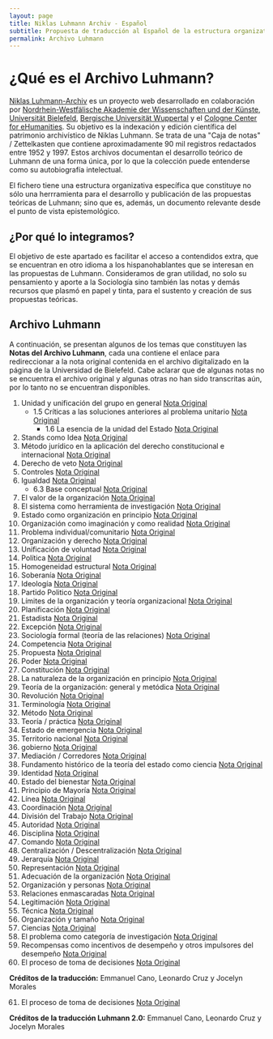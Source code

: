 ```yaml
---
layout: page
title: Niklas Luhmann Archiv - Español
subtitle: Propuesta de traducción al Español de la estructura organizativa de los Archivos de Niklas Luhmann
permalink: Archivo Luhmann
---
```


<div style="clear: both;"></div>

# ¿Qué es el Archivo Luhmann?

[Niklas Luhmann-Archiv](https://niklas-luhmann-archiv.de/) es un proyecto web desarrollado en colaboración por [Nordrhein-Westfälische Akademie der Wissenschaften und der Künste](https://www.awk.nrw/), [Universität Bielefeld](https://www.uni-bielefeld.de/fakultaeten/soziologie/index.xml), [Bergische Universität Wuppertal](https://www.geschichte.uni-wuppertal.de/de/lehrgebiete/digital-humanities/) y el [Cologne Center for eHumanities](https://cceh.uni-koeln.de/). Su objetivo es la indexación y edición científica del patrimonio archivístico de Niklas Luhmann. Se trata de una "Caja de notas" / Zettelkasten<!--Palabra que en alemán significa «caja de notas», se refiere al flujo de trabajo seguido por el sociólogo alemán Niklas Luhmann para organizar sus notas en dos archivos: archivo de referencias y archivo de ideas.--> que contiene aproximadamente 90 mil registros redactados entre 1952 y 1997. Estos archivos documentan el desarrollo teórico de Luhmann de una forma única, por lo que la colección puede entenderse como su autobiografía intelectual.

El fichero tiene una estructura organizativa específica que constituye no sólo una herrramienta para el desarrollo y publicación de las propuestas teóricas de Luhmann; sino que es, además, un documento relevante desde el punto de vista epistemológico. 


## ¿Por qué lo integramos?
El objetivo de este apartado es facilitar el acceso a contendidos extra, que se encuentran en otro idioma a los hispanohablantes que se interesan en las propuestas de Luhmann. Consideramos de gran utilidad, no solo su pensamiento y aporte a la Sociología sino también las notas y demás recursos que plasmó en papel y tinta, para el sustento y creación de sus propuestas teóricas.


## Archivo Luhmann 
A continuación, se presentan algunos de los temas que constituyen las **Notas del Archivo Luhmann**, cada una contiene el enlace para redireccionar a la nota original contenida en el archivo digitalizado en la página de la Universidad de Bielefeld. Cabe aclarar que de algunas notas no se encuentra el archivo original y algunas otras no han sido transcritas aún, por lo tanto no se encuentran disponibles.

1. Unidad y unificación del grupo en general [Nota Original](https://niklas-luhmann-archiv.de/bestand/zettelkasten/zettel/ZK_1_NB_1_1_V)
   * 1.5 Críticas a las soluciones anteriores al problema unitario [Nota Original](https://niklas-luhmann-archiv.de/bestand/zettelkasten/zettel/ZK_1_NB_1-5_V)
      * 1.6 La esencia de la unidad del Estado [Nota Original](https://niklas-luhmann-archiv.de/bestand/zettelkasten/zettel/ZK_1_NB_1-6_V)
2. Stands como Idea [Nota Original](https://niklas-luhmann-archiv.de/bestand/zettelkasten/zettel/ZK_1_NB_2_V)
3. Método jurídico en la aplicación del derecho constitucional e internacional [Nota Original](https://niklas-luhmann-archiv.de/bestand/zettelkasten/zettel/ZK_1_NB_3_V)
4. Derecho de veto [Nota Original](https://niklas-luhmann-archiv.de/bestand/zettelkasten/zettel/ZK_1_NB_4_V)
5. Controles [Nota Original](https://niklas-luhmann-archiv.de/bestand/zettelkasten/zettel/ZK_1_NB_5_1_V)
6. Igualdad [Nota Original](https://niklas-luhmann-archiv.de/bestand/zettelkasten/zettel/ZK_1_NB_6_V)
   * 6.3 Base conceptual [Nota Original](https://niklas-luhmann-archiv.de/bestand/zettelkasten/zettel/ZK_1_NB_6-3_V)
7. El valor de la organización [Nota Original](https://niklas-luhmann-archiv.de/bestand/zettelkasten/zettel/ZK_1_NB_7_1_V)
8. El sistema como herramienta de investigación [Nota Original](https://niklas-luhmann-archiv.de/bestand/zettelkasten/zettel/ZK_1_NB_8_1_V)
9. Estado como organización en principio [Nota Original](https://niklas-luhmann-archiv.de/bestand/zettelkasten/zettel/ZK_1_NB_9_V)
10. Organización como imaginación y como realidad [Nota Original](https://niklas-luhmann-archiv.de/bestand/zettelkasten/zettel/ZK_1_NB_10_V)
11. Problema individual/comunitario [Nota Original](https://niklas-luhmann-archiv.de/bestand/zettelkasten/zettel/ZK_1_NB_11_V)
12. Organización y derecho [Nota Original](https://niklas-luhmann-archiv.de/bestand/zettelkasten/zettel/ZK_1_NB_12_1_V)
13. Unificación de voluntad [Nota Original](https://niklas-luhmann-archiv.de/bestand/zettelkasten/zettel/ZK_1_NB_13_1_V)
14. Política [Nota Original](https://niklas-luhmann-archiv.de/bestand/zettelkasten/zettel/ZK_1_NB_14_1_V)
15. Homogeneidad estructural [Nota Original](https://niklas-luhmann-archiv.de/bestand/zettelkasten/zettel/ZK_1_NB_15_V)
16. Soberanía [Nota Original](https://niklas-luhmann-archiv.de/bestand/zettelkasten/zettel/ZK_1_NB_16_V)
17. Ideología [Nota Original](https://niklas-luhmann-archiv.de/bestand/zettelkasten/zettel/ZK_1_NB_17_2_V)
18. Partido Politico [Nota Original](https://niklas-luhmann-archiv.de/bestand/zettelkasten/zettel/ZK_1_NB_18_V)
19. Límites de la organización y teoría organizacional [Nota Original](https://niklas-luhmann-archiv.de/bestand/zettelkasten/zettel/ZK_1_NB_19_V)
20. Planificación [Nota Original](https://niklas-luhmann-archiv.de/bestand/zettelkasten/zettel/ZK_1_NB_20_1_V)
21. Estadista [Nota Original](https://niklas-luhmann-archiv.de/bestand/zettelkasten/zettel/ZK_1_NB_21_1_V)
22. Excepción [Nota Original](https://niklas-luhmann-archiv.de/bestand/zettelkasten/zettel/ZK_1_NB_22_V)
23. Sociología formal (teoría de las relaciones) [Nota Original](https://niklas-luhmann-archiv.de/bestand/zettelkasten/zettel/ZK_1_NB_23_1_V)
24. Competencia [Nota Original](https://niklas-luhmann-archiv.de/bestand/zettelkasten/zettel/ZK_1_NB_24_1_V)
25. Propuesta [Nota Original](https://niklas-luhmann-archiv.de/bestand/zettelkasten/zettel/ZK_1_NB_25_V)
26. Poder [Nota Original](https://niklas-luhmann-archiv.de/bestand/zettelkasten/zettel/ZK_1_NB_26_1_V)
27. Constitución [Nota Original](https://niklas-luhmann-archiv.de/bestand/zettelkasten/zettel/ZK_1_NB_27_1_V)
28. La naturaleza de la organización en principio [Nota Original](https://niklas-luhmann-archiv.de/bestand/zettelkasten/zettel/ZK_1_NB_28_1_V)
29. Teoría de la organización: general y metódica [Nota Original](https://niklas-luhmann-archiv.de/bestand/zettelkasten/zettel/ZK_1_NB_29_V)
30. Revolución [Nota Original](https://niklas-luhmann-archiv.de/bestand/zettelkasten/zettel/ZK_1_NB_30_1_V)
31. Terminología [Nota Original](https://niklas-luhmann-archiv.de/bestand/zettelkasten/zettel/ZK_1_NB_31_V)
32. Método [Nota Original](https://niklas-luhmann-archiv.de/bestand/zettelkasten/zettel/ZK_1_NB_32_V)
33. Teoría / práctica [Nota Original](https://niklas-luhmann-archiv.de/bestand/zettelkasten/zettel/ZK_1_NB_33_V)
34. Estado de emergencia [Nota Original](https://niklas-luhmann-archiv.de/bestand/zettelkasten/zettel/ZK_1_NB_34_V)
35. Territorio nacional [Nota Original](https://niklas-luhmann-archiv.de/bestand/zettelkasten/zettel/ZK_1_NB_35_V)
36. gobierno [Nota Original](https://niklas-luhmann-archiv.de/bestand/zettelkasten/zettel/ZK_1_NB_36_1_V)
37. Mediación / Corredores [Nota Original](https://niklas-luhmann-archiv.de/bestand/zettelkasten/zettel/ZK_1_NB_37_1_V)
38. Fundamento histórico de la teoría del estado como ciencia [Nota Original](https://niklas-luhmann-archiv.de/bestand/zettelkasten/zettel/ZK_1_NB_38_V)
39. Identidad [Nota Original](https://niklas-luhmann-archiv.de/bestand/zettelkasten/zettel/ZK_1_NB_39_1_V)
40. Estado del bienestar [Nota Original](https://niklas-luhmann-archiv.de/bestand/zettelkasten/zettel/ZK_1_NB_40_1_V)
41. Principio de Mayoría [Nota Original](https://niklas-luhmann-archiv.de/bestand/zettelkasten/zettel/ZK_1_NB_41_V)
42. Línea [Nota Original](https://niklas-luhmann-archiv.de/bestand/zettelkasten/zettel/ZK_1_NB_42_1_V)
43. Coordinación [Nota Original](https://niklas-luhmann-archiv.de/bestand/zettelkasten/zettel/ZK_1_NB_43_1_V)
44. División del Trabajo [Nota Original](https://niklas-luhmann-archiv.de/bestand/zettelkasten/zettel/ZK_1_NB_44_1_V)
45. Autoridad [Nota Original](https://niklas-luhmann-archiv.de/bestand/zettelkasten/zettel/ZK_1_NB_45_1_V)
46. Disciplina [Nota Original](https://niklas-luhmann-archiv.de/bestand/zettelkasten/zettel/ZK_1_NB_46_1_V)
47. Comando [Nota Original](https://niklas-luhmann-archiv.de/bestand/zettelkasten/zettel/ZK_1_NB_47_V)
48. Centralización / Descentralización [Nota Original](https://niklas-luhmann-archiv.de/bestand/zettelkasten/zettel/ZK_1_NB_48_V)
49. Jerarquía [Nota Original](https://niklas-luhmann-archiv.de/bestand/zettelkasten/zettel/ZK_1_NB_49_V)
50. Representación [Nota Original](https://niklas-luhmann-archiv.de/bestand/zettelkasten/zettel/ZK_1_NB_50_V)
51. Adecuación de la organización [Nota Original](https://niklas-luhmann-archiv.de/bestand/zettelkasten/zettel/ZK_1_NB_51_V)
52. Organización y personas [Nota Original](https://niklas-luhmann-archiv.de/bestand/zettelkasten/zettel/ZK_1_NB_52_1_V)
53. Relaciones enmascaradas [Nota Original](https://niklas-luhmann-archiv.de/bestand/zettelkasten/zettel/ZK_1_NB_53_V)
54. Legitimación [Nota Original](https://niklas-luhmann-archiv.de/bestand/zettelkasten/zettel/ZK_1_NB_54_V)
55. Técnica [Nota Original](https://niklas-luhmann-archiv.de/bestand/zettelkasten/zettel/ZK_1_NB_55_1_V)
56. Organización y tamaño [Nota Original](https://niklas-luhmann-archiv.de/bestand/zettelkasten/zettel/ZK_1_NB_56_V)
57. Ciencias [Nota Original](https://niklas-luhmann-archiv.de/bestand/zettelkasten/zettel/ZK_1_NB_57_V)
58. El problema como categoría de investigación [Nota Original](https://niklas-luhmann-archiv.de/bestand/zettelkasten/zettel/ZK_1_NB_58_1_V)
59. Recompensas como incentivos de desempeño y otros impulsores del desempeño [Nota Original](https://niklas-luhmann-archiv.de/bestand/zettelkasten/zettel/ZK_1_NB_59_1_V)
60. El proceso de toma de decisiones [Nota Original](https://niklas-luhmann-archiv.de/bestand/zettelkasten/zettel/ZK_1_NB_60_1_V)

**Créditos de la traducción:** Emmanuel Cano, Leonardo Cruz y Jocelyn Morales

61. El proceso de toma de decisiones [Nota Original](https://niklas-luhmann-archiv.de/bestand/zettelkasten/zettel/ZK_1_NB_60_1_V)

**Créditos de la traducción Luhmann 2.0:** Emmanuel Cano, Leonardo Cruz y Jocelyn Morales
